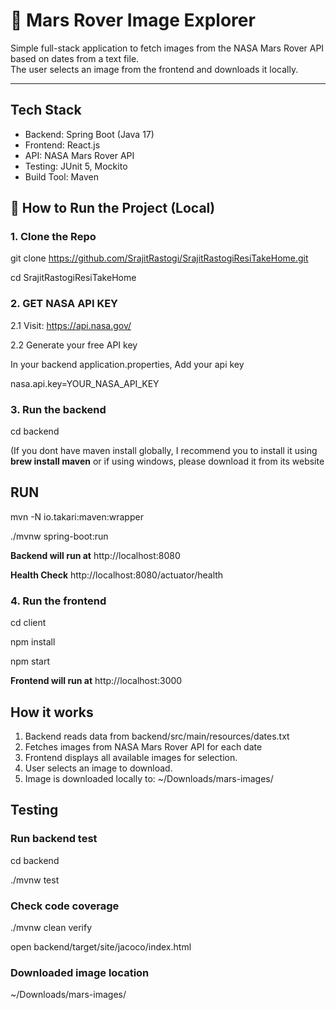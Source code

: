 
# 🚀 Mars Rover Image Explorer

Simple full-stack application to fetch images from the NASA Mars Rover API based on dates from a text file.  
The user selects an image from the frontend and downloads it locally.

---

##  Tech Stack

- Backend: Spring Boot (Java 17)
- Frontend: React.js
- API: NASA Mars Rover API
- Testing: JUnit 5, Mockito
- Build Tool: Maven

## 🚀 How to Run the Project (Local)

### 1. Clone the Repo
git clone https://github.com/SrajitRastogi/SrajitRastogiResiTakeHome.git

cd SrajitRastogiResiTakeHome

### 2. GET NASA API KEY
 2.1 Visit: https://api.nasa.gov/
 
 2.2 Generate your free API key

 In your backend application.properties, 
 Add your api key
 
 nasa.api.key=YOUR_NASA_API_KEY

 ### 3. Run the backend
 cd backend

 (If you dont have maven install globally, I recommend you to install it using **brew install maven**  or if using windows, please download it from its website

 ## RUN 
 
 mvn -N io.takari:maven:wrapper

./mvnw spring-boot:run

**Backend will run at**
http://localhost:8080

**Health Check**
http://localhost:8080/actuator/health

### 4. Run the frontend
cd client

npm install

npm start

**Frontend will run at**
http://localhost:3000



## How it works
1. Backend reads data from
   backend/src/main/resources/dates.txt
2. Fetches images from NASA Mars Rover API for each date
3. Frontend displays all available images for selection.
4. User selects an image to download.
5. Image is downloaded locally to:
   ~/Downloads/mars-images/

## Testing
### Run backend test
cd backend

./mvnw test

### Check code coverage
./mvnw clean verify

open backend/target/site/jacoco/index.html

### Downloaded image location
~/Downloads/mars-images/



